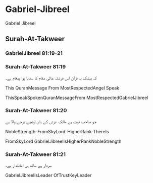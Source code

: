 # Gabriel-Jibreel
Gabriel Jibreel

## Surah-At-Takweer

### GabrielJibreel 81:19-21

### Surah-At-Takweer 81:19

کہ بیشک یہ قرآن اس فرشتہ عالی مقام کا سنایا ہوا پیغام ہے۔

This QuranMessage From MostRespectedAngel Speak

ThisSpeakSpokenQuranMessageFrom MostRespectedGabrielJibreel


### Surah-At-Takweer 81:20


جو صاحب قوت ہے مالک عرش کے ہاں اونچے درجے والا ہے

NobleStrength-FromSkyLord-HigherRank-ThereIs

FromSkyLord GabrielJibreelIsHigherRankNobleStrength

### Surah-At-Takweer 81:21

سردار ہے ساتھ ہی امانتدار ہے۔

GabrielJibreelIsLeader OfTrustKeyLeader
